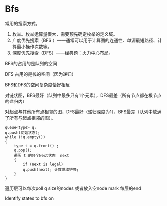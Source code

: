 # Bfs

常用的搜索方式。

1. 枚举。枚举运算量很大，需要预先确定枚举的定义域。
2. 广度优先搜索（BFS ）——通常可以用于计算图的连通性、单源最短路径、计算最小操作次数等。
3. 深度优先搜索（DFS）——经典题：火力中心布局。

BFS的占用的是队列的空间

DFS 占用的是栈的空间（因为递归）

BFS和DFS的空间复杂度恰好相反

对链状图，BFS最好（队列中最多只有1个元素），DFS最差（所有节点都在根节点的递归内）

对起点与其他所有点相邻的图，DFS最好（递归深度为1），BFS最差（队列中放满了所有与起点相邻的图）。





```text
queue<type> q;
q.push(初始状态);
while (!q.empty())
{
    type t = q.front() ;
    q.pop();
    遍历 t 的各个Next状态  next
    {
        if (next is legal)
        q.push(next); 计数或维护等;
    }
}
```



遍历层可以每次poll q size的nodes 或者放入空node mark 每层的end



Identify states to bfs on

